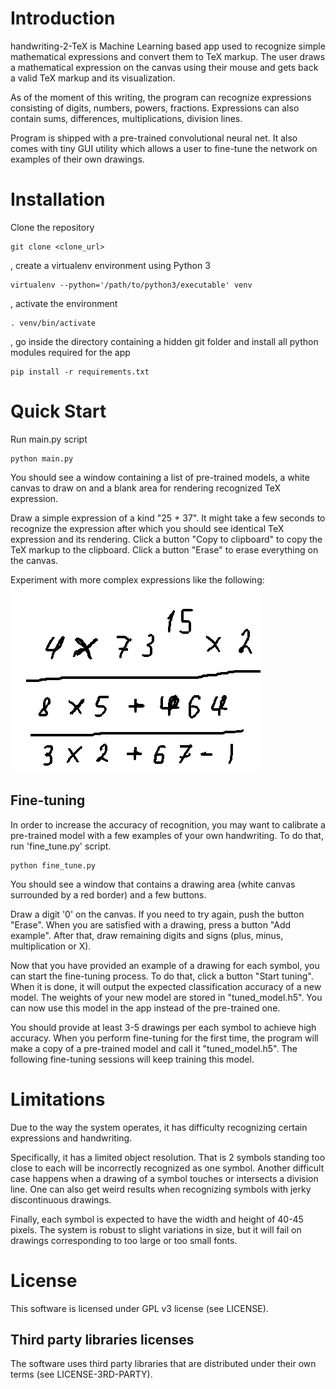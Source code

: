 # Introduction

handwriting-2-TeX is Machine Learning based app used to recognize 
simple mathematical expressions and convert them to TeX markup. The 
user draws a mathematical expression on the canvas using their mouse 
and gets back a valid TeX markup and its visualization.

As of the moment of this writing, the program can recognize expressions 
consisting of digits, numbers, powers, fractions. Expressions can also 
contain sums, differences, multiplications, division lines.

Program is shipped with a pre-trained convolutional neural net.
It also comes with tiny GUI utility which allows a user to fine-tune the
network on examples of their own drawings.

# Installation

Clone the repository
```
git clone <clone_url>
```

, create a virtualenv environment using Python 3
```
virtualenv --python='/path/to/python3/executable' venv
```
, activate the environment
```
. venv/bin/activate
```

, go inside the directory containing a hidden git folder and install 
all python modules required for the app
```
pip install -r requirements.txt
```

# Quick Start

Run main.py script
```
python main.py
```
You should see a window containing a list of 
pre-trained models, a white canvas to draw on and a blank area for 
rendering recognized TeX expression.

Draw a simple expression of a kind "25 + 37". It might take a few 
seconds to recognize the expression after which you should see 
identical TeX expression and its rendering.
Click a button "Copy to clipboard" to copy the TeX markup to the clipboard.
Click a button "Erase" to erase everything on the canvas.

Experiment with more complex expressions like the following:
![alt text](drawing_example.png "Batch of generated sequences starting with 'A'")

## Fine-tuning

In order to increase the accuracy of recognition, you may want to 
calibrate a pre-trained model with a few examples of your own handwriting.
To do that, run 'fine_tune.py' script.
```
python fine_tune.py
```

You should see a window that 
contains a drawing area (white canvas surrounded by a red border) and 
a few buttons.

Draw a digit '0'  on the canvas. If you need to try again, push the 
button "Erase". When you are satisfied with a drawing, press a button 
"Add example". After that, draw remaining digits and signs (plus, 
minus, multiplication or X).

Now that you have provided an example of a drawing for each symbol, 
you can start the fine-tuning process. To do that, click a button 
"Start tuning". When it is done, it will output the expected 
classification accuracy of a new model. The weights of your new model 
are stored in "tuned_model.h5". You can now use this model in the app 
instead of the pre-trained one.

You should provide at least 3-5 drawings per each symbol to achieve 
high accuracy. When you perform fine-tuning for the first time, the 
program will make a copy of a pre-trained model and call it 
"tuned_model.h5". The following fine-tuning sessions will keep training 
this model.

# Limitations
Due to the way the system operates, it has difficulty recognizing 
certain expressions and handwriting.

Specifically, it has a limited object resolution. That is 2 symbols 
standing too close to each will be incorrectly recognized as one symbol. 
Another difficult case happens when a drawing of a symbol touches or 
intersects a division line. One can also get weird results when 
recognizing symbols with jerky discontinuous drawings.

Finally, each symbol is expected to have the width and height of 40-45 
pixels. The system is robust to slight variations in size, but it will 
fail on drawings corresponding to too large or too small fonts.

# License
This software is licensed under GPL v3 license (see LICENSE).

## Third party libraries licenses
The software uses third party libraries that are distributed under 
their own terms (see LICENSE-3RD-PARTY).
